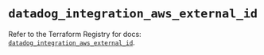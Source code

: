 # `datadog_integration_aws_external_id`

Refer to the Terraform Registry for docs: [`datadog_integration_aws_external_id`](https://registry.terraform.io/providers/datadog/datadog/3.61.0/docs/resources/integration_aws_external_id).
